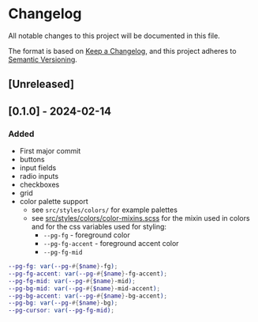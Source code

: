 # Changelog

All notable changes to this project will be documented in this file.

The format is based on [Keep a Changelog](https://keepachangelog.com/en/1.1.0/),
and this project adheres to [Semantic Versioning](https://semver.org/spec/v2.0.0.html).

## [Unreleased]

## [0.1.0] - 2024-02-14

### Added

- First major commit
- buttons
- input fields
- radio inputs
- checkboxes
- grid
- color palette support
  - see `src/styles/colors/` for example palettes
  - see [src/styles/colors/color-mixins.scss](src/styles/colors/color-mixins.scss#L15-23) for the mixin used in colors and for the css variables used for styling:
    - `--pg-fg` - foreground color
    - `--pg-fg-accent` - foreground accent color
    - `--pg-fg-mid`

```scss
--pg-fg: var(--pg-#{$name}-fg);
--pg-fg-accent: var(--pg-#{$name}-fg-accent);
--pg-fg-mid: var(--pg-#{$name}-mid);
--pg-bg-mid: var(--pg-#{$name}-mid-accent);
--pg-bg-accent: var(--pg-#{$name}-bg-accent);
--pg-bg: var(--pg-#{$name}-bg);
--pg-cursor: var(--pg-fg-mid);
```
